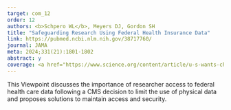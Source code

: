 ```yaml
---
target: com_12
order: 12
authors: <b>Schpero WL</b>, Meyers DJ, Gordon SH
title: "Safeguarding Research Using Federal Health Insurance Data"
link: https://pubmed.ncbi.nlm.nih.gov/38717760/
journal: JAMA
meta: 2024;331(21):1801-1802
abstract: y
coverage: <a href="https://www.science.org/content/article/u-s-wants-change-how-researchers-get-access-huge-trove-health-data-many-don-t-idea" target="_blank"><i>Science</i></a>
---
```

This Viewpoint discusses the importance of researcher access to federal health care data following a CMS decision to limit the use of physical data and proposes solutions to maintain access and security.